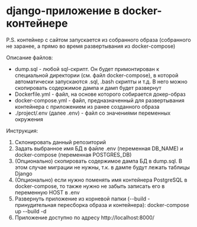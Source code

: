 # django-приложение в docker-контейнере

P.S. контейнер с сайтом запускается из собранного образа (собранного не заранее, а прямо во время развертывания из docker-compose)

Описание файлов:
  - dump.sql - любой sql-скрипт. Он будет примонтирован к специальной директории (см. файл docker-compose), в которой автоматически запускаются .sql, .bash скрипты и т.д. В него можно скопировать содержимое дампа и дамп будет развернут
  - Dockerfile.yml - файл, на основе которого собирается докер-образ
  - docker-compose.yml - файл, предназначенный для развертывания контейнера с приложением из ранее созданного образа
  - ./project/.env (далее .env) - файл со значениями переменных окружения

Инструкция:
  1. Склонировать данный репозиторий
  2. Задать выбранное имя БД в файле .env (переменная DB_NAME) и docker-compose (переменная POSTGRES_DB)
  3. (Опционально) скопировать содержимое дампа БД в dump.sql. В этом случае миграции не нужны, т.к. в дампе будут лежать таблицы Django
  4. (Опционально) если нужно поменять имя контейнера PostgreSQL в docker-compose, то также нужно не забыть записать его в переменную HOST в .env
  5. Развернуть приложение из корневой папки (--build - принудительная пересборка образа и контейнера): docker-compose up --build -d
  6. Приложение доступно по адресу http://localhost:8000/


